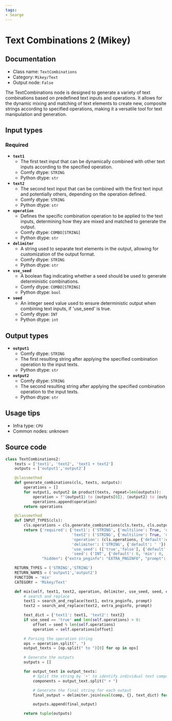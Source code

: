```yaml
---
tags:
- Searge
---
```


# Text Combinations 2 (Mikey)
## Documentation
- Class name: `TextCombinations`
- Category: `Mikey/Text`
- Output node: `False`

The TextCombinations node is designed to generate a variety of text combinations based on predefined text inputs and operations. It allows for the dynamic mixing and matching of text elements to create new, composite strings according to specified operations, making it a versatile tool for text manipulation and generation.
## Input types
### Required
- **`text1`**
    - The first text input that can be dynamically combined with other text inputs according to the specified operation.
    - Comfy dtype: `STRING`
    - Python dtype: `str`
- **`text2`**
    - The second text input that can be combined with the first text input and potentially others, depending on the operation defined.
    - Comfy dtype: `STRING`
    - Python dtype: `str`
- **`operation`**
    - Defines the specific combination operation to be applied to the text inputs, determining how they are mixed and matched to generate the output.
    - Comfy dtype: `COMBO[STRING]`
    - Python dtype: `str`
- **`delimiter`**
    - A string used to separate text elements in the output, allowing for customization of the output format.
    - Comfy dtype: `STRING`
    - Python dtype: `str`
- **`use_seed`**
    - A boolean flag indicating whether a seed should be used to generate deterministic combinations.
    - Comfy dtype: `COMBO[STRING]`
    - Python dtype: `bool`
- **`seed`**
    - An integer seed value used to ensure deterministic output when combining text inputs, if 'use_seed' is true.
    - Comfy dtype: `INT`
    - Python dtype: `int`
## Output types
- **`output1`**
    - Comfy dtype: `STRING`
    - The first resulting string after applying the specified combination operation to the input texts.
    - Python dtype: `str`
- **`output2`**
    - Comfy dtype: `STRING`
    - The second resulting string after applying the specified combination operation to the input texts.
    - Python dtype: `str`
## Usage tips
- Infra type: `CPU`
- Common nodes: unknown


## Source code
```python
class TextCombinations2:
    texts = ['text1', 'text2', 'text1 + text2']
    outputs = ['output1','output2']

    @classmethod
    def generate_combinations(cls, texts, outputs):
        operations = []
        for output1, output2 in product(texts, repeat=len(outputs)):
            operation = f"{output1} to {outputs[0]}, {output2} to {outputs[1]}"
            operations.append(operation)
        return operations

    @classmethod
    def INPUT_TYPES(cls):
        cls.operations = cls.generate_combinations(cls.texts, cls.outputs)
        return {'required': {'text1': ('STRING', {'multiline': True, 'default': 'Text 1'}),
                             'text2': ('STRING', {'multiline': True, 'default': 'Text 2'}),
                             'operation': (cls.operations, {'default':cls.operations[0]}),
                             'delimiter': ('STRING', {'default': ' '}),
                             'use_seed': (['true','false'], {'default': 'false'}),
                             'seed': ('INT', {'default': 0, 'min': 0, 'max': 0xffffffffffffffff})},
                "hidden": {"extra_pnginfo": "EXTRA_PNGINFO", "prompt": "PROMPT"}}

    RETURN_TYPES = ('STRING','STRING')
    RETURN_NAMES = ('output1','output2')
    FUNCTION = 'mix'
    CATEGORY = 'Mikey/Text'

    def mix(self, text1, text2, operation, delimiter, use_seed, seed, extra_pnginfo, prompt):
        # search and replace
        text1 = search_and_replace(text1, extra_pnginfo, prompt)
        text2 = search_and_replace(text2, extra_pnginfo, prompt)

        text_dict = {'text1': text1, 'text2': text2}
        if use_seed == 'true' and len(self.operations) > 0:
            offset = seed % len(self.operations)
            operation = self.operations[offset]

        # Parsing the operation string
        ops = operation.split(", ")
        output_texts = [op.split(" to ")[0] for op in ops]

        # Generate the outputs
        outputs = []

        for output_text in output_texts:
            # Split the string by '+' to identify individual text components
            components = output_text.split(" + ")

            # Generate the final string for each output
            final_output = delimiter.join(eval(comp, {}, text_dict) for comp in components)

            outputs.append(final_output)

        return tuple(outputs)

```
